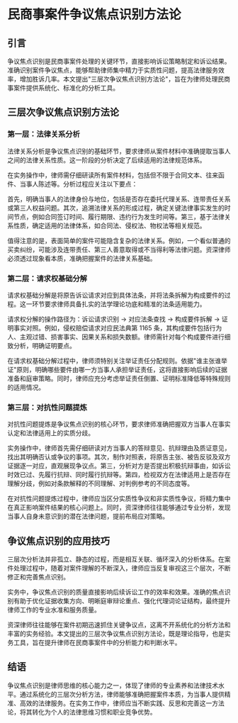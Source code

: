 # 民商事案件争议焦点识别方法论

## 引言

争议焦点识别是民商事案件处理的关键环节，直接影响诉讼策略制定和诉讼结果。准确识别案件争议焦点，能够帮助律师集中精力于实质性问题，提高法律服务效率，增加胜诉几率。本文提出"三层次争议焦点识别方法论"，旨在为律师处理民商事案件提供系统化、标准化的分析工具。

## 三层次争议焦点识别方法论

### 第一层：法律关系分析

法律关系分析是争议焦点识别的基础环节，要求律师从案件材料中准确提取当事人之间的法律关系性质。这一阶段的分析决定了后续适用的法律规范体系。

在实务操作中，律师需仔细研读所有案件材料，包括但不限于合同文本、往来函件、当事人陈述等。分析过程应关注以下要点：

首先，明确当事人的法律身份与地位，包括是否存在委托代理关系、连带责任关系或第三人权益问题。其次，追溯法律关系的形成过程，确定关键法律事实发生的时间节点，例如合同签订时间、履行期限、违约行为发生时间等。第三，基于法律关系性质，确定适用的法律体系，如合同法、侵权法、物权法等相关规范。

值得注意的是，表面简单的案件可能隐含复杂的法律关系。例如，一个看似普通的买卖纠纷，可能涉及连带责任、第三人善意取得或不当得利等法律问题。资深律师必须透过现象看本质，准确把握案件的法律关系基础。

### 第二层：请求权基础分解

请求权基础分解是将原告诉讼请求对应到具体法条，并将法条拆解为构成要件的过程。这一环节要求律师具备扎实的法学理论功底和精准的法条适用能力。

请求权分解的操作路径为：诉讼请求识别 → 对应法条查找 → 构成要件拆解 → 证明事实对照。例如，侵权赔偿请求对应民法典第 1165 条，其构成要件包括行为人、主观过错、损害事实、因果关系和损失数额。律师需针对每个构成要件进行细致分析，明确证明要点。

在请求权基础分解过程中，律师须特别关注举证责任分配规则。依据"谁主张谁举证"原则，明确哪些要件由哪一方当事人承担举证责任，这将直接影响后续的证据准备和庭审策略。同时，律师应充分考虑举证责任倒置、证明标准降低等特殊规则的适用情况。

### 第三层：对抗性问题提炼

对抗性问题提炼是争议焦点识别的核心环节，要求律师准确把握双方当事人在事实认定和法律适用上的实质分歧。

实务操作中，律师首先需仔细研读对方当事人的答辩意见、抗辩理由及质证意见，找出其明确否认或争议的事项。其次，制作对照表，将原告主张、被告反驳及双方证据逐一对应，直观展现争议点。第三，分析对方是否提出积极抗辩事由，如诉讼时效已过、先履行抗辩、同时履行抗辩等。第四，检视双方在法律适用上是否存在理解分歧，例如对条款解释的不同理解、对判例参考的不同态度等。

在对抗性问题提炼过程中，律师应当区分实质性争议和非实质性争议，将精力集中在真正影响案件结果的核心问题上。同时，资深律师往往能够通过专业分析，发现当事人自身未意识到的潜在法律问题，提前布局应对策略。

## 争议焦点识别的应用技巧

三层次分析法并非孤立、静态的过程，而是相互关联、循环深入的分析体系。在案件处理过程中，随着对案件理解的不断深入，律师应当反复审视这三个层次，不断修正和完善焦点识别。

实务中，争议焦点识别的质量直接影响后续诉讼工作的效率和效果。准确的焦点识别有助于优化证据收集方向、明晰庭审辩论重点、强化代理词论证结构，最终提升律师工作的专业水准和服务质量。

资深律师往往能够在案件初期迅速抓住关键争议点，这离不开系统化的分析方法和丰富的实务经验。本文提出的三层次争议焦点识别方法论，既是理论指导，也是实务工具，旨在提升律师在民商事案件中的分析能力和判断水平。

## 结语

争议焦点识别是律师思维的核心能力之一，体现了律师的专业素养和法律技术水平。通过系统化的三层次分析方法，律师能够准确把握案件本质，为当事人提供精准、高效的法律服务。在实务工作中，律师应当不断实践、反思和完善这一方法论，将其转化为个人的法律思维习惯和职业竞争优势。

